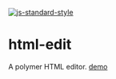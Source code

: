 [![js-standard-style](https://img.shields.io/badge/code%20style-standard-brightgreen.svg?style=flat)](http://standardjs.com/)
# html-edit
A polymer HTML editor.
[demo](http://open-elements.org/elements/html-edit?view=demo:demo.html)
